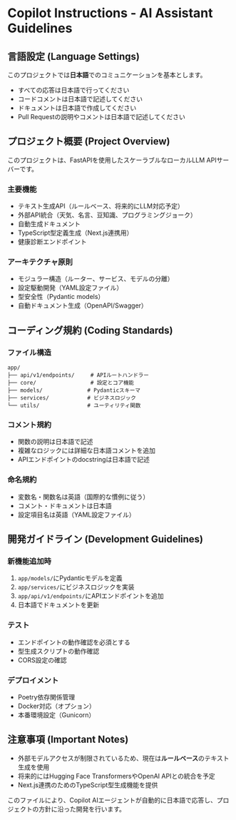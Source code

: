 # Copilot Instructions - AI Assistant Guidelines

## 言語設定 (Language Settings)
このプロジェクトでは**日本語**でのコミュニケーションを基本とします。

- すべての応答は日本語で行ってください
- コードコメントは日本語で記述してください
- ドキュメントは日本語で作成してください
- Pull Requestの説明やコメントは日本語で記述してください

## プロジェクト概要 (Project Overview)
このプロジェクトは、FastAPIを使用したスケーラブルなローカルLLM APIサーバーです。

### 主要機能
- テキスト生成API（ルールベース、将来的にLLM対応予定）
- 外部API統合（天気、名言、豆知識、プログラミングジョーク）
- 自動生成ドキュメント
- TypeScript型定義生成（Next.js連携用）
- 健康診断エンドポイント

### アーキテクチャ原則
- モジュラー構造（ルーター、サービス、モデルの分離）
- 設定駆動開発（YAML設定ファイル）
- 型安全性（Pydantic models）
- 自動ドキュメント生成（OpenAPI/Swagger）

## コーディング規約 (Coding Standards)

### ファイル構造
```
app/
├── api/v1/endpoints/     # APIルートハンドラー
├── core/                 # 設定とコア機能
├── models/              # Pydanticスキーマ
├── services/            # ビジネスロジック
└── utils/               # ユーティリティ関数
```

### コメント規約
- 関数の説明は日本語で記述
- 複雑なロジックには詳細な日本語コメントを追加
- APIエンドポイントのdocstringは日本語で記述

### 命名規約
- 変数名・関数名は英語（国際的な慣例に従う）
- コメント・ドキュメントは日本語
- 設定項目名は英語（YAML設定ファイル）

## 開発ガイドライン (Development Guidelines)

### 新機能追加時
1. `app/models/`にPydanticモデルを定義
2. `app/services/`にビジネスロジックを実装
3. `app/api/v1/endpoints/`にAPIエンドポイントを追加
4. 日本語でドキュメントを更新

### テスト
- エンドポイントの動作確認を必須とする
- 型生成スクリプトの動作確認
- CORS設定の確認

### デプロイメント
- Poetry依存関係管理
- Docker対応（オプション）
- 本番環境設定（Gunicorn）

## 注意事項 (Important Notes)
- 外部モデルアクセスが制限されているため、現在は**ルールベース**のテキスト生成を使用
- 将来的にはHugging Face TransformersやOpenAI APIとの統合を予定
- Next.js連携のためのTypeScript型生成機能を提供

このファイルにより、Copilot AIエージェントが自動的に日本語で応答し、プロジェクトの方針に沿った開発を行います。